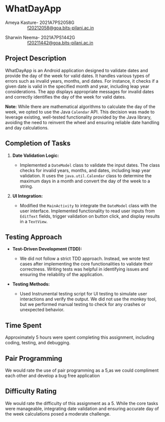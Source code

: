 # WhatDayApp

Ameya Kasture- 2021A7PS2058G    
&nbsp;&nbsp;&nbsp;&nbsp;&nbsp;&nbsp;&nbsp;&nbsp;&nbsp;&nbsp;&nbsp;&nbsp;&nbsp;&nbsp;&nbsp;&nbsp;&nbsp;&nbsp;f20212058@goa.bits-pilani.ac.in

Sharwin Neema- 2021A7PS1442G    
&nbsp;&nbsp;&nbsp;&nbsp;&nbsp;&nbsp;&nbsp;&nbsp;&nbsp;&nbsp;&nbsp;&nbsp;&nbsp;&nbsp;&nbsp;&nbsp;&nbsp;&nbsp;f20211442@goa.bits-pilani.ac.in



## Project Description

WhatDayApp is an Android application designed to validate dates and provide the day of the week for valid dates. It handles various types of errors such as invalid years, months, and dates. For instance, it checks if a given date is valid in the specified month and year, including leap year considerations. The app displays appropriate messages for invalid dates and correctly identifies the day of the week for valid dates.

**Note:** While there are mathematical algorithms to calculate the day of the week,  we opted to use the Java `Calendar` API. This decision was made to leverage existing, well-tested functionality provided by the Java library, avoiding the need to reinvent the wheel and ensuring reliable date handling and day calculations.


## Completion of Tasks

1. **Date Validation Logic:**
   - Implemented a `DateModel` class to validate the input dates. The class checks for invalid years, months, and dates, including leap year validation. It uses the `java.util.Calendar` class to determine the maximum days in a month and convert the day of the week to a string.

2. **UI Integration:**
   - Modified the `MainActivity` to integrate the `DateModel` class with the user interface. Implemented functionality to read user inputs from `EditText` fields, trigger validation on button click, and display results in a `TextView`.


## Testing Approach

- **Test-Driven Development (TDD):** 
  - We did not follow a strict TDD approach. Instead, we wrote test cases after implementing the core functionalities to validate their correctness. Writing tests was helpful in identifying issues and ensuring the reliability of the application.
  
- **Testing Methods:**
  - Used Instrumental testing script for UI testing to simulate user interactions and verify the output. We did not use the monkey tool, but we performed manual testing to check for any crashes or unexpected behavior.



## Time Spent

Approximately 5 hours were spent completing this assignment, including coding, testing, and debugging.

## Pair Programming

We would rate the use of pair programming as a 5,as we could compliment each other and develop a bug free application 
## Difficulty Rating

We would rate the difficulty of this assignment as a 5. While the core tasks were manageable, integrating date validation and ensuring accurate day of the week calculations posed a moderate challenge.

